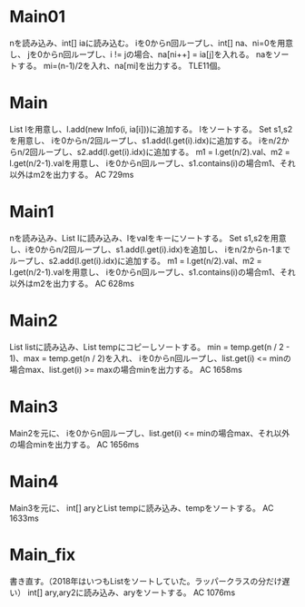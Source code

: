 # Main01
nを読み込み、int[] iaに読み込む。
iを0からn回ループし、int[] na、ni=0を用意し、
jを0からn回ループし、i != jの場合、na[ni++] = ia[j]を入れる。
naをソートする。
mi=(n-1)/2を入れ、na[mi]を出力する。
TLE11個。

# Main
List<Info> lを用意し、l.add(new Info(i, ia[i]))に追加する。
lをソートする。
Set<Integer> s1,s2を用意し、
iを0からn/2回ループし、s1.add(l.get(i).idx)に追加する。
iをn/2からn/2回ループし、s2.add(l.get(i).idx)に追加する。
m1 = l.get(n/2).val、m2 = l.get(n/2-1).valを用意し、
iを0からn回ループし、s1.contains(i)の場合m1、それ以外はm2を出力する。
AC 729ms

# Main1
nを読み込み、List<Info> lに読み込み、lをvalをキーにソートする。
Set<Integer> s1,s2を用意し、iを0からn/2回ループし、s1.add(l.get(i).idx)を追加し、
iをn/2からn-1までループし、s2.add(l.get(i).idx)に追加する。
m1 = l.get(n/2).val、m2 = l.get(n/2-1).valを用意し、
iを0からn回ループし、s1.contains(i)の場合m1、それ以外はm2を出力する。
AC 628ms

# Main2
List<Integer> listに読み込み、List<Integer> tempにコピーしソートする。
min = temp.get(n / 2 - 1)、max = temp.get(n / 2)を入れ、
iを0からn回ループし、list.get(i) <= minの場合max、list.get(i) >= maxの場合minを出力する。
AC 1658ms

# Main3
Main2を元に、
iを0からn回ループし、list.get(i) <= minの場合max、それ以外の場合minを出力する。
AC 1656ms

# Main4
Main3を元に、
int[] aryとList<Integer> tempに読み込み、tempをソートする。
AC 1633ms

# Main\_fix
書き直す。（2018年はいつもList<Integer>をソートしていた。ラッパークラスの分だけ遅い）
int[] ary,ary2に読み込み、aryをソートする。
AC 1076ms

